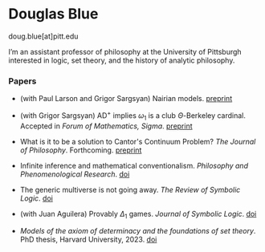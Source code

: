 # Douglas Blue

doug.blue[at]pitt.edu

I’m an assistant professor of philosophy at the University of Pittsburgh interested in logic, set theory, and the history of analytic philosophy.


### Papers


* (with Paul Larson and Grigor Sargsyan) Nairian models. [preprint](https://doi.org/10.48550/arXiv.2501.18958)

* (with Grigor Sargsyan) AD${}^+$ implies $\omega_1$ is a club $\Theta$-Berkeley cardinal. Accepted in _Forum of Mathematics, Sigma_. [preprint](https://doi.org/10.48550/arXiv.2402.01329)

* What is it to be a solution to Cantor's Continuum Problem? _The Journal of Philosophy_. Forthcoming. [preprint](https://philsci-archive.pitt.edu/24666/)

* Infinite inference and mathematical conventionalism. _Philosophy and Phenomenological Research_. [doi](https://doi.org/10.1111/phpr.13084)

* The generic multiverse is not going away. _The Review of Symbolic Logic_. [doi](https://doi.org/10.1017/S1755020324000297)

* (with Juan Aguilera) Provably $\Delta_1$ games. _Journal of Symbolic Logic_. [doi](https://doi.org/10.1017/jsl.2020.71)

* _Models of the axiom of determinacy and the foundations of set theory_. PhD thesis, Harvard University, 2023. [doi](https://nrs.harvard.edu/URN-3:HUL.INSTREPOS:37375720)